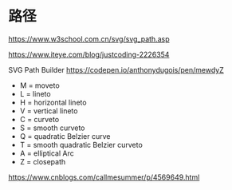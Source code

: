 # 路径

https://www.w3school.com.cn/svg/svg_path.asp

https://www.iteye.com/blog/justcoding-2226354

SVG Path Builder
https://codepen.io/anthonydugois/pen/mewdyZ

- M = moveto
- L = lineto
- H = horizontal lineto
- V = vertical lineto
- C = curveto
- S = smooth curveto
- Q = quadratic Belzier curve
- T = smooth quadratic Belzier curveto
- A = elliptical Arc
- Z = closepath


https://www.cnblogs.com/callmesummer/p/4569649.html